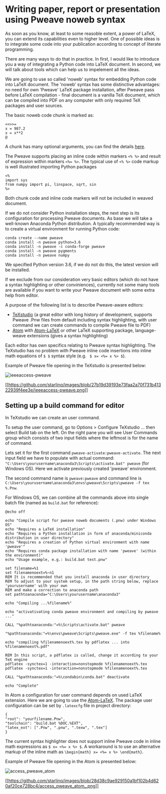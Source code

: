 # Writing paper, report or presentation using Pweave noweb syntax

As soon as you know, at least to some reasoble extent, a power of LaTeX, you can extend its capabilities even to higher level. One of possible ideas is to integrate some code into your publication according to concept of literate programming.

There are many ways to do that in practice. In first, I would like to introduce you a way of integrating a Python code into LaTeX document. In second, we will talk about tools which can help us to impelement all the ideas.

We are going to use so called 'noweb' syntax for embedding Python code into LaTeX document. The 'noweb' syntax has some distinctive advantages: no need for own 'Pweave' LaTeX package installation, after Pweave pass before LaTeX compilation - final document is a vanilla TeX document, which can be compiled into PDF on any computer with only required TeX packages and user sources.

The basic noweb code chunk is marked as:

```
<<>>=
x = 987.2
x = x**2
@
```
A chunk has many optional arguments, you can find the details [here](https://mpastell.com/pweave/chunks.html).

The Pweave supports placing an inline code within markers `<% %>` and result of expression within markers `<%= %>`. The typical use of `<% %>` code markup is well illustrated importing Python packages

```
<%
import sys
from numpy import pi, linspace, sqrt, sin
%>
```

Both chunk code and inline code markers will not be included in weaved document.


If we do not consider Python installation steps, the next step is its configuration for processing Pweave documents. As base we will take a well-known Anaconda Python distribution. A typically recommended way is to create a virtual environment for running Python code:

```console
conda create --name pweave
conda install -n pweave python=3.6 
conda install -n pweave -c conda-forge pweave
conda install -n pweave pygments
conda install -n pweave numpy
```

We specified Python version 3.6, if we do not do this, the latest version will be installed.

If we exclude from our consideration very basic editors (which do not have a syntax highlighting or other conviniences), currently not some many tools are available if you want to write your Pweave document with some extra help from editor. 

A purpose of the following list is to describe Pweave-aware editors:
* [TeXstudio](https://www.texstudio.org/) (a great editor with long history of development, supports Pweave .Pnw files from default including syntax highlighting, with user command we can create commands to compile Pweave file to PDF)
* [Atom](https://atom.io/) with [Atom-LaTeX](https://atom.io/packages/atom-latex) or other LaTeX supporting package, language-weave extensions (gives a syntax highlighting)

Each editor has own specifics relating to Pweave syntax highlighting. The TeXstudio has no problem with Pweave inline code insertions into inline math equations of `$ $` syntax style (e.g. ` $ x= <%= x %> $`). 

Example of Pweave file opening in the TeXstudio is presented below: 

![ieeeaccess-pweave](https://user-images.githubusercontent.com/2492702/127107496-e10bc981-79bb-47e7-b52a-663ed6f5e239.png)

[[https://github.com/starlinq/images/blob/27b19d39193e73faa2a70f731b41322939f4ee3e/ieeeaccess-pweave.png]]




## Setting up a build command for editor

In TeXstudio we can create an user command.

To setup the user command, go to Options > Configure TeXstudio ... then select Build tab on the left. On the right pane you will see User Commands group which consists of two input fields where the leftmost is for the name of command.

Lets set it for the first command `pweave-activate:pweave-activate`. The next input field we have to populate with actual command: `"C:\Users\yourusername\anaconda3\Scripts\activate.bat" pweave` (for Windows OS). Here we activate previously created 'pweave' environment.

The second command name is `pweave:pweave` and command line is `C:\Users\yourusername\anaconda3\envs\pweave\Scripts\pweave -f tex %.Pnw`. 

For Windows OS, we can combine all the commands above into single batch file (named as `build.bat` for reference):

```batch
@echo off

echo "Compile script for pweave noweb documents (.pnw) under Windows OS"
echo "Requires a LaTeX installation"
echo "Requires a Python installation in form of anaconda/miniconda distribution in user directory"
echo "Requires a creation of Python virtual environment with name 'pweave'"
echo "Requires conda package installation with name 'pweave' (within the environment)"
echo "Usage example, e.g.: build.bat test.pnw"

set filename=%1
set filenamenoext=%~n1
REM It is recommended that you install anaconda in user directory
REM To adjust to your system setup, in the path string below, replace 'yourusername' with your own
REM and make a correction to anaconda path
set pathtoanaconda="C:\Users\yourusername\anaconda3"

echo "Compiling ...%filename%"

echo "activativating conda pweave environment and compiling by pweave ..."

CALL "%pathtoanaconda:"=%\Scripts\activate.bat" pweave 

"%pathtoanaconda:"=%\envs\pweave\Scripts\pweave.exe" -f tex %filename%

echo "compiling %filenamenoext%.tex by pdflatex ... into %filenamenoext%.pdf"

REM In this script, a pdflatex is called, change it according to your TeX engine
pdflatex -synctex=1 -interaction=nonstopmode %filenamenoext%.tex
pdflatex -synctex=1 -interaction=nonstopmode %filenamenoext%.tex

CALL "%pathtoanaconda:"=%\condabin\conda.bat" deactivate

echo "Complete"
```

In Atom a configuration for user command depends on used LaTeX extension. Here we are going to use the [Atom-LaTeX](https://atom.io/packages/atom-latex). The package user configuration can be set by `.latexcfg` file in project directory:

```
{
"root": "yourfilename.Pnw",
"toolchain": "build.bat %DOC.%EXT",
"latex_ext": [".Pnw", ".pnw", ".texw", ".tex"]
}
```

The current syntax highlighter does not support inline Pweave code in inline math expressions as `$ x= <%= x %> $`. A workaround is to use an alternative markup of the inline math as `\begin{math} x= <%= x %> \end{math}`.

Example of Pweave file opening in the Atom is presented below:

![access_pweave_atom](https://user-images.githubusercontent.com/2492702/127945452-293e29bd-0693-4962-9230-9ef9ec308e48.png)

[[https://github.com/starlinq/images/blob/28d38c9ae929150a1bf102b4d620af20ce728bc4/access_pweave_atom_.png]]




